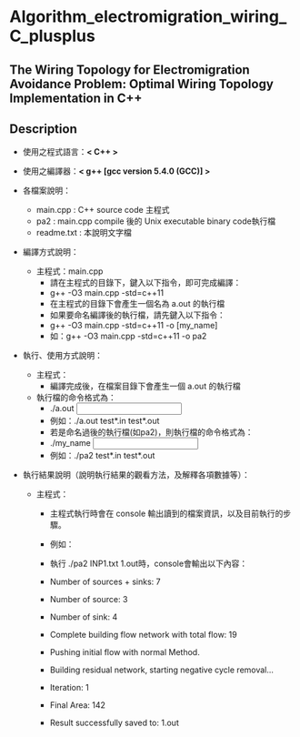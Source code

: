 # Algorithm_electromigration_wiring_C_plusplus
## The Wiring Topology for Electromigration Avoidance Problem: Optimal Wiring Topology Implementation in C++

## Description
- 使用之程式語言：**< C++ >**
- 使用之編譯器：**< g++ [gcc version 5.4.0 (GCC)] >**
- 各檔案說明：
	- main.cpp : C++ source code 主程式
	- pa2  : main.cpp compile 後的 Unix executable binary code執行檔
	- readme.txt : 本說明文字檔

- 編譯方式說明：        	
    * 主程式：main.cpp
		- 請在主程式的目錄下，鍵入以下指令，即可完成編譯：
		- g++ -O3 main.cpp -std=c++11
		- 在主程式的目錄下會產生一個名為 a.out 的執行檔
		- 如果要命名編譯後的執行檔，請先鍵入以下指令：
		- g++ -O3 main.cpp -std=c++11 -o [my_name]
		- 如：g++ -O3 main.cpp -std=c++11 -o pa2

- 執行、使用方式說明：
   	* 主程式：
    	- 編譯完成後，在檔案目錄下會產生一個 a.out 的執行檔
   	* 執行檔的命令格式為：
	   	- ./a.out <input file name> <output file name>
	   	- 例如：./a.out test*.in test*.out
	   	- 若是命名過後的執行檔(如pa2)，則執行檔的命令格式為：
		- ./my_name <input file name> <output file name>
	 	- 例如：./pa2 test*.in test*.out
     
- 執行結果說明（說明執行結果的觀看方法，及解釋各項數據等）：
   	* 主程式：
		- 主程式執行時會在 console 輸出讀到的檔案資訊，以及目前執行的步驟。
		- 例如：
		- 執行 ./pa2 INP1.txt 1.out時，console會輸出以下內容：
		
		- Number of sources + sinks: 7
		- Number of source: 3
		- Number of sink: 4
		- Complete building flow network with total flow: 19
		- Pushing initial flow with normal Method.
		- Building residual network, starting negative cycle removal...
		- Iteration: 1
		- Final Area: 142
		- Result successfully saved to: 1.out
